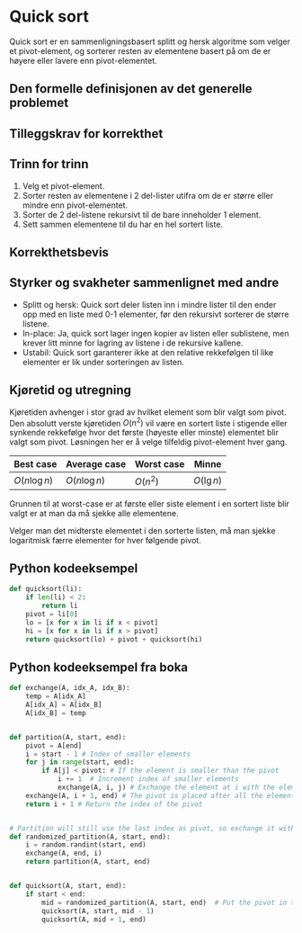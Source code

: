 # Quick sort
<!-- [C5] Forstå Quicksort og Randomized-Quicksort -->
<!-- TODO: Randomized-Quicksort -->

<!-- 
1. Kjenne den formelle definisjonen av det generelle problemet den løser
2. Kjenne til eventuelle tilleggskrav den stiller for å være korrekt
3. Vite hvordan den oppfører seg; kunne utføre algoritmen, trinn for trinn!
4. Forstå korrekthetsbeviset; hvordan og hvorfor virker algoritmen egentlig?
5. Kjenne til eventuelle styrker eller svakheter, sammenlignet med andre
6. Kjenne kjøretidene under ulike omstendigheter, og forstå utregningen
-->

Quick sort er en sammenligningsbasert splitt og hersk algoritme som velger et pivot-element, og sorterer resten av elementene basert på om de er høyere eller lavere enn pivot-elementet.

## Den formelle definisjonen av det generelle problemet
<!-- Et problem er relasjonen mellom input og output -->

## Tilleggskrav for korrekthet
<!-- Korrekhet: algoritmer virker, gir det svaret den skal -->
<!-- Eks: Binary search må ha en sortert liste -->

## Trinn for trinn
<!-- Pseudokode med forklaring -->
1. Velg et pivot-element.
2. Sorter resten av elementene i 2 del-lister utifra om de er større eller mindre enn pivot-elementet.
3. Sorter de 2 del-listene rekursivt til de bare inneholder 1 element.
4. Sett sammen elementene til du har en hel sortert liste.

## Korrekthetsbevis
<!-- TBA -->

## Styrker og svakheter sammenlignet med andre

- Splitt og hersk: Quick sort deler listen inn i mindre lister til den ender opp med en liste med 0-1 elementer, før den rekursivt sorterer de større listene.
- In-place: Ja, quick sort lager ingen kopier av listen eller sublistene, men krever litt minne for lagring av listene i de rekursive kallene.
- Ustabil: Quick sort garanterer ikke at den relative rekkefølgen til like elementer er lik under sorteringen av listen.

## Kjøretid og utregning
<!-- Under ulike omstendigheter -->

Kjøretiden avhenger i stor grad av hvilket element som blir valgt som pivot. Den absolutt verste kjøretiden $O(n^2)$ vil være en sortert liste i  stigende eller synkende rekkefølge hvor det første (høyeste eller minste) elementet blir valgt som pivot. Løsningen her er å velge tilfeldig pivot-element hver gang.

Best case | Average case | Worst case | Minne
---------|----------|---------|---------
 $O(n\log n)$ | $O(n\log n)$ | $O(n^2)$ | $O(\lg n)$

Grunnen til at worst-case er at første eller siste element i en sortert liste blir valgt er at man da må sjekke alle elementene. 

Velger man det midterste elementet i den sorterte listen, må man sjekke logaritmisk færre elementer for hver følgende pivot.

## Python kodeeksempel

```python
def quicksort(li):
    if len(li) < 2:
        return li
    pivot = li[0]
    lo = [x for x in li if x < pivot]
    hi = [x for x in li if x > pivot]
    return quicksort(lo) + pivot + quicksort(hi)
```

## Python kodeeksempel fra boka

```python
def exchange(A, idx_A, idx_B):
    temp = A[idx_A]
    A[idx_A] = A[idx_B]
    A[idx_B] = temp


def partition(A, start, end):
    pivot = A[end]
    i = start - 1 # Index of smaller elements
    for j in range(start, end):
        if A[j] < pivot: # If the element is smaller than the pivot
            i += 1  # Increment index of smaller elements
            exchange(A, i, j) # Exchange the element at i with the element that is smaller than the pivot
    exchange(A, i + 1, end) # The pivot is placed after all the elements that are smaller than itself
    return i + 1 # Return the index of the pivot


# Partition will still use the last index as pivot, so exchange it with a random element
def randomized_partition(A, start, end):
    i = random.randint(start, end)
    exchange(A, end, i)
    return partition(A, start, end)


def quicksort(A, start, end):
    if start < end:
        mid = randomized_partition(A, start, end)  # Put the pivot in the right place
        quicksort(A, start, mid - 1)
        quicksort(A, mid + 1, end)
```
